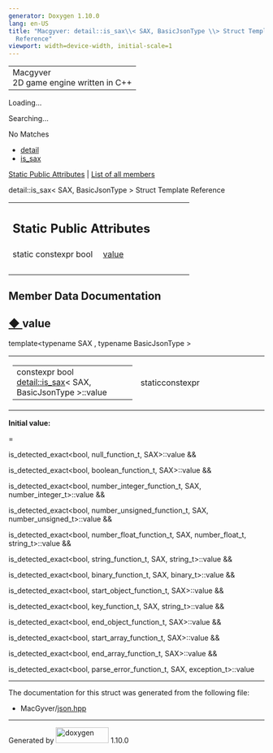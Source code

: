 ```yaml
---
generator: Doxygen 1.10.0
lang: en-US
title: "Macgyver: detail::is_sax\\< SAX, BasicJsonType \\> Struct Template
  Reference"
viewport: width=device-width, initial-scale=1
---
```


<div id="top">

<div id="titlearea">

<table data-cellspacing="0" data-cellpadding="0">
<colgroup>
<col style="width: 100%" />
</colgroup>
<tbody>
<tr id="projectrow" class="odd">
<td id="projectalign"><div id="projectname">
Macgyver
</div>
<div id="projectbrief">
2D game engine written in C++
</div></td>
</tr>
</tbody>
</table>

</div>

<div id="main-nav">

</div>

<div id="MSearchSelectWindow"
onmouseover="return searchBox.OnSearchSelectShow()"
onmouseout="return searchBox.OnSearchSelectHide()"
onkeydown="return searchBox.OnSearchSelectKey(event)">

</div>

<div id="MSearchResultsWindow">

<div id="MSearchResults">

<div class="SRPage">

<div id="SRIndex">

<div id="SRResults">

</div>

<div id="Loading" class="SRStatus">

Loading...

</div>

<div id="Searching" class="SRStatus">

Searching...

</div>

<div id="NoMatches" class="SRStatus">

No Matches

</div>

</div>

</div>

</div>

</div>

<div id="nav-path" class="navpath">

- <a href="namespacedetail.html" class="el">detail</a>
- <a href="structdetail_1_1is__sax.html" class="el">is_sax</a>

</div>

</div>

<div class="header">

<div class="summary">

[Static Public Attributes](#pub-static-attribs) \| [List of all
members](structdetail_1_1is__sax-members.html)

</div>

<div class="headertitle">

<div class="title">

detail::is_sax\< SAX, BasicJsonType \> Struct Template Reference

</div>

</div>

</div>

<div class="contents">

<table class="memberdecls">
<colgroup>
<col style="width: 50%" />
<col style="width: 50%" />
</colgroup>
<tbody>
<tr class="odd heading">
<td colspan="2"><h2 id="static-public-attributes"
class="groupheader"><span id="pub-static-attribs"></span> Static Public
Attributes</h2></td>
</tr>
<tr id="r_ac49bc86ccb62baef11179728a34cfe9c"
class="even memitem:ac49bc86ccb62baef11179728a34cfe9c">
<td class="memItemLeft" style="text-align: right;"
data-valign="top">static constexpr bool </td>
<td class="memItemRight" data-valign="bottom"><a
href="#ac49bc86ccb62baef11179728a34cfe9c" class="el">value</a></td>
</tr>
<tr class="odd separator:ac49bc86ccb62baef11179728a34cfe9c">
<td colspan="2" class="memSeparator"> </td>
</tr>
</tbody>
</table>

## Member Data Documentation

<span id="ac49bc86ccb62baef11179728a34cfe9c"></span>

## <span class="permalink">[◆ ](#ac49bc86ccb62baef11179728a34cfe9c)</span>value

<div class="memitem">

<div class="memproto">

<div class="memtemplate">

template\<typename SAX , typename BasicJsonType \>

</div>

<table class="mlabels">
<colgroup>
<col style="width: 50%" />
<col style="width: 50%" />
</colgroup>
<tbody>
<tr class="odd">
<td class="mlabels-left"><table class="memname">
<tbody>
<tr class="odd">
<td class="memname">constexpr bool <a
href="structdetail_1_1is__sax.html" class="el">detail::is_sax</a>&lt;
SAX, BasicJsonType &gt;::value</td>
</tr>
</tbody>
</table></td>
<td class="mlabels-right"><span class="mlabels"><span
class="mlabel">static</span><span
class="mlabel">constexpr</span></span></td>
</tr>
</tbody>
</table>

</div>

<div class="memdoc">

**Initial value:**

<div class="fragment">

<div class="line">

=

</div>

<div class="line">

is_detected_exact\<bool, null_function_t, SAX\>::value &&

</div>

<div class="line">

is_detected_exact\<bool, boolean_function_t, SAX\>::value &&

</div>

<div class="line">

is_detected_exact\<bool, number_integer_function_t, SAX,
number_integer_t\>::value &&

</div>

<div class="line">

is_detected_exact\<bool, number_unsigned_function_t, SAX,
number_unsigned_t\>::value &&

</div>

<div class="line">

is_detected_exact\<bool, number_float_function_t, SAX, number_float_t,
string_t\>::value &&

</div>

<div class="line">

is_detected_exact\<bool, string_function_t, SAX, string_t\>::value &&

</div>

<div class="line">

is_detected_exact\<bool, binary_function_t, SAX, binary_t\>::value &&

</div>

<div class="line">

is_detected_exact\<bool, start_object_function_t, SAX\>::value &&

</div>

<div class="line">

is_detected_exact\<bool, key_function_t, SAX, string_t\>::value &&

</div>

<div class="line">

is_detected_exact\<bool, end_object_function_t, SAX\>::value &&

</div>

<div class="line">

is_detected_exact\<bool, start_array_function_t, SAX\>::value &&

</div>

<div class="line">

is_detected_exact\<bool, end_array_function_t, SAX\>::value &&

</div>

<div class="line">

is_detected_exact\<bool, parse_error_function_t, SAX,
exception_t\>::value

</div>

</div>

</div>

</div>

------------------------------------------------------------------------

The documentation for this struct was generated from the following file:

- MacGyver/<a href="json_8hpp_source.html" class="el">json.hpp</a>

</div>

------------------------------------------------------------------------

<span class="small">Generated
by [<img src="doxygen.svg" class="footer" width="104" height="31"
alt="doxygen" />](https://www.doxygen.org/index.html) 1.10.0</span>

